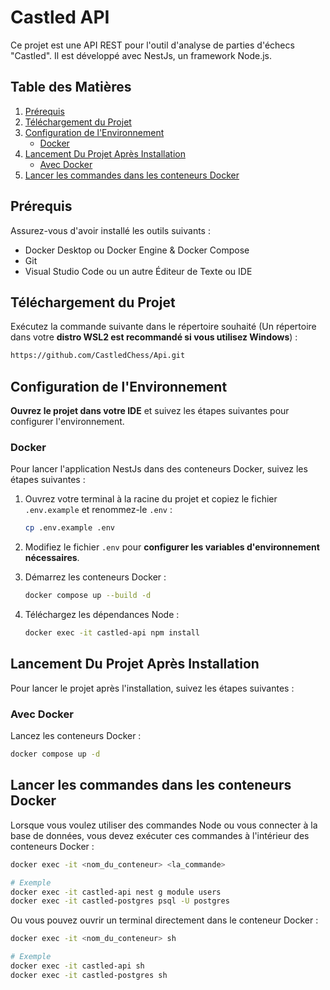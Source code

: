 # Castled API

Ce projet est une API REST pour l'outil d'analyse de parties d'échecs "Castled". Il est développé avec NestJs, un framework Node.js.

## Table des Matières
1. [Prérequis](#prérequis)
2. [Téléchargement du Projet](#téléchargement-du-projet)
3. [Configuration de l'Environnement](#configuration-de-lenvironnement)
   - [Docker](#docker)
4. [Lancement Du Projet Après Installation](#lancement-du-projet-après-installation)
   - [Avec Docker](#avec-docker)
5. [Lancer les commandes dans les conteneurs Docker](#lancer-les-commandes-dans-les-conteneurs-Docker)

## Prérequis
Assurez-vous d'avoir installé les outils suivants :
- Docker Desktop  ou Docker Engine & Docker Compose
- Git
- Visual Studio Code ou un autre Éditeur de Texte ou IDE

## Téléchargement du Projet
Exécutez la commande suivante dans le répertoire souhaité (Un répertoire dans votre **distro WSL2 est recommandé si vous utilisez Windows**) :

```sh
https://github.com/CastledChess/Api.git
```

## Configuration de l'Environnement
**Ouvrez le projet dans votre IDE** et suivez les étapes suivantes pour configurer l'environnement.

### Docker
Pour lancer l'application NestJs dans des conteneurs Docker, suivez les étapes suivantes :

1. Ouvrez votre terminal à la racine du projet et copiez le fichier `.env.example` et renommez-le `.env` :
    ```sh
    cp .env.example .env
    ```

2. Modifiez le fichier `.env` pour **configurer les variables d'environnement nécessaires**.

3. Démarrez les conteneurs Docker :
    ```sh
    docker compose up --build -d
    ```
4. Téléchargez les dépendances Node :
    ```sh
    docker exec -it castled-api npm install
    ```

## Lancement Du Projet Après Installation
Pour lancer le projet après l'installation, suivez les étapes suivantes :

### Avec Docker

Lancez les conteneurs Docker :
```sh
docker compose up -d
```

## Lancer les commandes dans les conteneurs Docker
Lorsque vous voulez utiliser des commandes Node ou vous connecter à la base de données, vous devez exécuter ces commandes à l'intérieur des conteneurs Docker :

```sh
docker exec -it <nom_du_conteneur> <la_commande>

# Exemple
docker exec -it castled-api nest g module users
docker exec -it castled-postgres psql -U postgres
```

Ou vous pouvez ouvrir un terminal directement dans le conteneur Docker :

```sh
docker exec -it <nom_du_conteneur> sh

# Exemple
docker exec -it castled-api sh
docker exec -it castled-postgres sh
```
